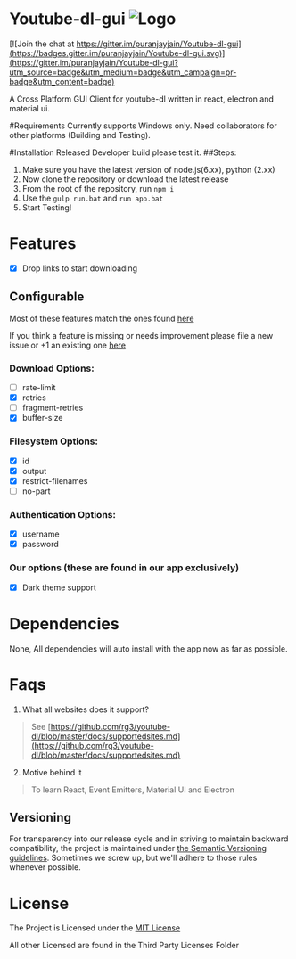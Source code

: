 # Youtube-dl-gui  ![Logo](https://raw.githubusercontent.com/puranjayjain/youtube-dl-gui/master/src/assets/icon36.png)

[![Join the chat at https://gitter.im/puranjayjain/Youtube-dl-gui](https://badges.gitter.im/puranjayjain/Youtube-dl-gui.svg)](https://gitter.im/puranjayjain/Youtube-dl-gui?utm_source=badge&utm_medium=badge&utm_campaign=pr-badge&utm_content=badge)

A Cross Platform GUI Client for youtube-dl written in react, electron and material ui.

#Requirements
Currently supports Windows only. Need collaborators for other platforms (Building and Testing).

#Installation
Released Developer build please test it.
  ##Steps:
  1. Make sure you have the latest version of node.js(6.xx), python (2.xx)
  2. Now clone the repository or download the latest release
  3. From the root of the repository, run `npm i`
  4. Use the `gulp run.bat` and `run app.bat`
  5. Start Testing!

# Features
 - [x] Drop links to start downloading

## Configurable
Most of these features match the ones found [here](https://github.com/rg3/youtube-dl/blob/master/README.md#options)

If you think a feature is missing or needs improvement please file a new issue or +1 an existing one [here](https://github.com/puranjayjain/Youtube-dl-gui/issues)

### Download Options:
- [ ] rate-limit
- [x] retries
- [ ] fragment-retries
- [x] buffer-size

### Filesystem Options:
- [x] id
- [x] output
- [x] restrict-filenames
- [ ] no-part

### Authentication Options:
- [x] username
- [x] password

### Our options (these are found in our app exclusively)
- [x] Dark theme support

# Dependencies

None, All dependencies will auto install with the app now as far as possible.

# Faqs

1. What all websites does it support?

  > See [https://github.com/rg3/youtube-dl/blob/master/docs/supportedsites.md](https://github.com/rg3/youtube-dl/blob/master/docs/supportedsites.md)

2. Motive behind it

  > To learn React, Event Emitters, Material UI and Electron

## Versioning

For transparency into our release cycle and in striving to maintain backward
compatibility, the project is maintained under
[the Semantic Versioning guidelines](http://semver.org/). Sometimes we screw up,
but we'll adhere to those rules whenever possible.

# License
The Project is Licensed under the [MIT License](https://github.com/puranjayjain/Youtube-dl-gui/blob/master/LICENSE)

All other Licensed are found in the Third Party Licenses Folder
